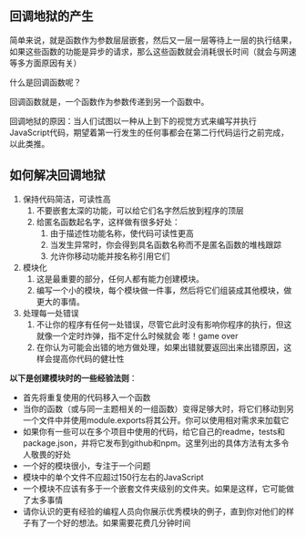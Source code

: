 ## 回调地狱的产生

简单来说，就是函数作为参数层层嵌套，然后又一层一层等待上一层的执行结果，如果这些函数的功能是异步的请求，那么这些函数就会消耗很长时间（就会与网速等多方面原因有关）

什么是回调函数呢？

回调函数就是，一个函数作为参数传递到另一个函数中。

回调地狱的原因：当人们试图以一种从上到下的视觉方式来编写并执行JavaScript代码，期望着第一行发生的任何事都会在第二行代码运行之前完成，以此类推。

## 如何解决回调地狱

1. 保持代码简洁，可读性高
   1. 不要嵌套太深的功能，可以给它们名字然后放到程序的顶层
   2. 给匿名函数起名字，这样做有很多好处：
      1. 由于描述性功能名称，使代码可读性更高
      2. 当发生异常时，你会得到具名函数名称而不是匿名函数的堆栈跟踪
      3. 允许你移动功能并按名称引用它们
2. 模块化
   1. 这是最重要的部分，任何人都有能力创建模块。
   2. 编写一个小的模块，每个模块做一件事，然后将它们组装成其他模块，做更大的事情。
3. 处理每一处错误
   1. 不让你的程序有任何一处错误，尽管它此时没有影响你程序的执行，但这就像一个定时炸弹，指不定什么时候就会 嘭！game over
   2. 在你认为可能会出错的地方做处理，如果出错就要返回出来出错原因，这样会提高你代码的健壮性

**以下是创建模块时的一些经验法则**：

- 首先将重复使用的代码移入一个函数
- 当你的函数（或与同一主题相关的一组函数）变得足够大时，将它们移动到另一个文件中并使用module.exports将其公开。你可以使用相对需求来加载它
- 如果你有一些可以在多个项目中使用的代码，给它自己的readme，tests和package.json，并将它发布到github和npm。这里列出的具体方法有太多令人敬畏的好处
- 一个好的模块很小，专注于一个问题
- 模块中的单个文件不应超过150行左右的JavaScript
- 一个模块不应该有多于一个嵌套文件夹级别的文件夹。如果是这样，它可能做了太多事情
- 请你认识的更有经验的编程人员向你展示优秀模块的例子，直到你对他们的样子有了一个好的想法。如果需要花费几分钟时间